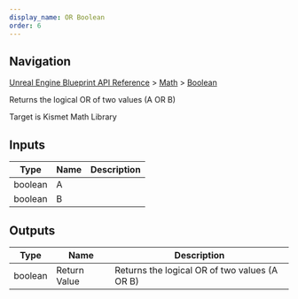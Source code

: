 ```yaml
---
display_name: OR Boolean
order: 6
---
```

## Navigation

[Unreal Engine Blueprint API Reference](https://dev.epicgames.com/documentation/en-us/unreal-engine/BlueprintAPI) > [Math](https://dev.epicgames.com/documentation/en-us/unreal-engine/BlueprintAPI/Math) > [Boolean](https://dev.epicgames.com/documentation/en-us/unreal-engine/BlueprintAPI/Math/Boolean)

Returns the logical OR of two values (A OR B)

Target is Kismet Math Library

## Inputs

| Type | Name | Description |
| --- | --- | --- |
| boolean | A |  |
| boolean | B |  |

## Outputs

| Type | Name | Description |
| --- | --- | --- |
| boolean | Return Value | Returns the logical OR of two values (A OR B) |
